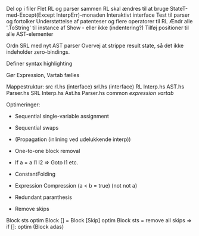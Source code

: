 Del op i filer
Flet RL og parser sammen
RL skal ændres til at bruge StateT-med-Except(Except InterpErr)-monaden
Interaktivt interface
Test til parser og fortolker
Understøttelse af patenteser og flere operatorer til RL
Ændr alle '.ToString' til instance af Show - eller ikke (indentering?)
Tilføj positioner til alle AST-elementer

Ordn SRL med nyt AST parser
Overvej at strippe result state, så det ikke indeholder zero-bindings.

Definer syntax highlighting

Gør Expression, Vartab fælles


Mappestruktur:
src
  rl.hs  (interface)
  srl.hs (interface)
  RL
    Interp.hs
    AST.hs
    Parser.hs
  SRL
    Interp.hs
    Ast.hs
    Parser.hs
  common
    *expression*
    *vartab*

Optimeringer:

- Sequential single-variable assignment
- Sequential swaps

- (Propagation (inlining ved udelukkende interp))
- One-to-one block removal
- If a = a l1 l2 => Goto l1 etc.

- ConstantFolding
- Expression Compression (a < b = true) (not not a)
- Redundant paranthesis
- Remove skips


Block sts
optim Block [] = Block [Skip]
optim Block sts = remove all skips => if []: optim (Block adas)

